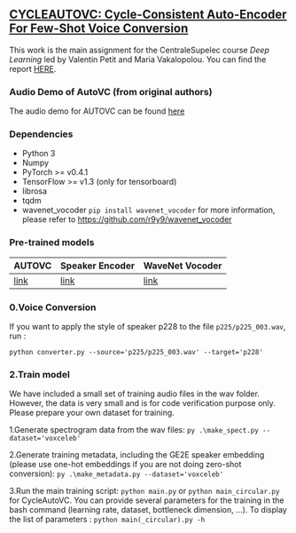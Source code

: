 ## <a href=https://github.com/NathanGodey/AutoVCMaison/blob/main/CycleAutoVC_REPORT.pdf>CYCLEAUTOVC: Cycle-Consistent Auto-Encoder For Few-Shot Voice Conversion</a>

This work is the main assignment for the CentraleSupelec course <i>Deep Learning</i> led by Valentin Petit and Maria Vakalopolou. You can find the report <a href=https://github.com/NathanGodey/AutoVCMaison/blob/main/CycleAutoVC_REPORT.pdf>HERE</a>.

### Audio Demo of AutoVC (from original authors)

The audio demo for AUTOVC can be found [here](https://auspicious3000.github.io/autovc-demo/)

### Dependencies
- Python 3
- Numpy
- PyTorch >= v0.4.1
- TensorFlow >= v1.3 (only for tensorboard)
- librosa
- tqdm
- wavenet_vocoder ```pip install wavenet_vocoder```
  for more information, please refer to https://github.com/r9y9/wavenet_vocoder

### Pre-trained models

| AUTOVC | Speaker Encoder | WaveNet Vocoder |
|----------------|----------------|----------------|
| [link](https://drive.google.com/file/d/1SZPPnWAgpGrh0gQ7bXQJXXjOntbh4hmz/view?usp=sharing)| [link](https://drive.google.com/file/d/1ORAeb4DlS_65WDkQN6LHx5dPyCM5PAVV/view?usp=sharing) | [link](https://drive.google.com/file/d/1Zksy0ndlDezo9wclQNZYkGi_6i7zi4nQ/view?usp=sharing) |


### 0.Voice Conversion
If you want to apply the style of speaker p228 to the file ```p225/p225_003.wav```, run :

```python converter.py --source='p225/p225_003.wav' --target='p228'```



### 2.Train model

We have included a small set of training audio files in the wav folder. However, the data is very small and is for code verification purpose only. Please prepare your own dataset for training.

1.Generate spectrogram data from the wav files: ```py .\make_spect.py --dataset='voxceleb'```

2.Generate training metadata, including the GE2E speaker embedding (please use one-hot embeddings if you are not doing zero-shot conversion): ```py .\make_metadata.py --dataset='voxceleb'```

3.Run the main training script: ```python main.py``` or ```python main_circular.py``` for CycleAutoVC. You can provide several parameters for the training in the bash command (learning rate, dataset, bottleneck dimension, ...). To display the list of parameters : ```python main(_circular).py -h```



